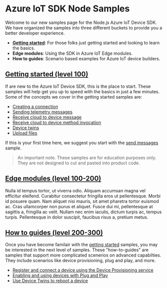 # Azure IoT SDK Node Samples

Welcome to our new samples page for the Node.js Azure IoT Device SDK. We have organized the samples into three different buckets to provide you a better developer experience.

- **[Getting started](./getting_started)**: For those folks just getting started and looking to learn the basics. 
- **Edge modules**: Using the SDK in Azure IoT Edge modules.
- **How to guides**: Scenario based examples for Azure IoT device builders.

## [Getting started (level 100)](./getting_started)

If are new to the Azure IoT Device SDK, this is the place to start. These samples will help get you up to speed with the basics in just a few minutes. Some of the concepts we cover in the getting started samples are:

- [Creating a connection](./getting_started/connections)
- [Sending telemetry messages](./getting_started/send_messages)
- [Receive cloud to device message](./getting_started/receive_messages)
- [Receive cloud to device method invocation](./getting_started/receive_method_invocation)
- [Device twins](getting_started/device_twins)
- [Upload files](./getting_started/upload_files)

If this is your first time here, we suggest you start with the [send messages](./getting_started/send_messages) sample.

> An important note. These samples are for education purposes only. They are not designed to cut and pasted into product code.

## [Edge modules (level 100-200)](./edge_modules)

Nulla id tempus tortor, ut viverra odio. Aliquam accumsan magna vel efficitur eleifend. Curabitur consectetur fringilla eros ut pellentesque. Morbi id posuere quam. Nam aliquet nisi mauris, sit amet pharetra tortor euismod ac. Cras ullamcorper non purus et aliquet. Fusce dui mi, pellentesque at sagittis a, fringilla ac velit. Nullam nec enim iaculis, dictum turpis ac, tempus turpis. Pellentesque in dolor suscipit, faucibus risus a, pretium metus.

## [How to guides (level 200-300)](./how_to_guides)

Once you have become familair with the [getting started](getting_started) samples, you may be interested in the next level of samples. These "how-to-guides" are samples that support more complicated scenerios on advanced capabilties. They include scenarios like device provisioning, plug and play, and more.

- [Register and connect a device using the Device Provisioning service](./how_to_guides/device_provisioning)
- [Enabling and using devices with Plug and Play](./how_to_guides/plug_and_play)
- [Use Device Twins to reboot a device](./how_to_guides/device_reboot)
